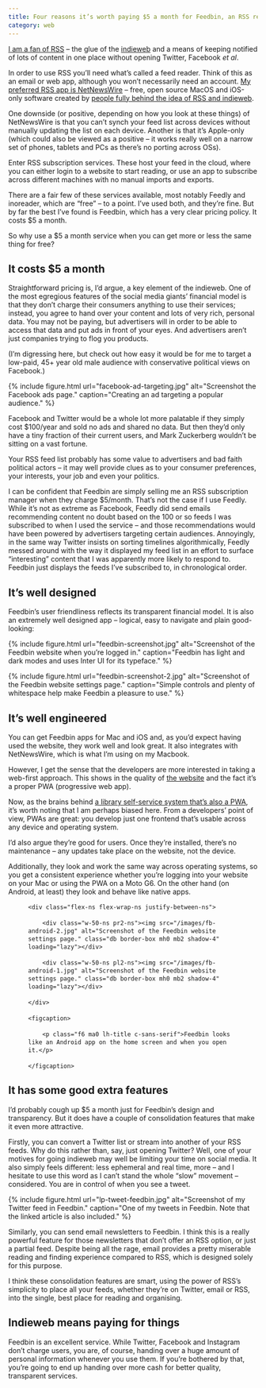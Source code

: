 ```yaml
---
title: Four reasons it’s worth paying $5 a month for Feedbin, an RSS reader
category: web
---
```


[I am a fan of RSS](/about/what-is-rss/) – the glue of the [indieweb](https://indieweb.org/) and a means of keeping notified of lots of content in one place without opening Twitter, Facebook <i>et al</i>.

In order to use RSS you’ll need what’s called a feed reader. Think of this as an email or web app, although you won’t necessarily need an account. [My preferred RSS app is NetNewsWire](/posts/netnewswire/) – free, open source MacOS and iOS-only software created by [people fully behind the idea of RSS and indieweb](https://inessential.com/).

One downside (or positive, depending on how you look at these things) of NetNewsWire is that you can’t synch your feed list across devices without manually updating the list on each device. Another is that it’s Apple-only (which could also be viewed as a positive – it works really well on a narrow set of phones, tablets and PCs as there’s no porting across OSs).

Enter RSS subscription services. These host your feed in the cloud, where you can either login to a website to start reading, or use an app to subscribe across different machines with no manual imports and exports.

There are a fair few of these services available, most notably Feedly and inoreader, which are “free” – to a point. I’ve used both, and they’re fine. But by far the best I’ve found is Feedbin, which has a very clear pricing policy. It costs $5 a month. 

So why use a $5 a month service when you can get more or less the same thing for free?

## It costs $5 a month

Straightforward pricing is, I’d argue, a key element of the indieweb. One of the most egregious features of the social media giants’ financial model is that they don’t charge their consumers anything to use their services; instead, you agree to hand over your content and lots of very rich, personal data. You may not be paying, but advertisers will in order to be able to access that data and put ads in front of your eyes. And advertisers aren’t just companies trying to flog you products.

(I’m digressing here, but check out how easy it would be for me to target a low-paid, 45+ year old male audience with conservative political views on Facebook.)

{% include figure.html url="facebook-ad-targeting.jpg" alt="Screenshot the Facebook ads page." caption="Creating an ad targeting a popular audience." %}

Facebook and Twitter would be a whole lot more palatable if they simply cost $100/year and sold no ads and shared no data. But then they’d only have a tiny fraction of their current users, and Mark Zuckerberg wouldn’t be sitting on a vast fortune.

Your RSS feed list probably has some value to advertisers and bad faith political actors – it may well provide clues as to your consumer preferences, your interests, your job and even your politics.

I can be confident that Feedbin are simply selling me an RSS subscription manager when they charge $5/month. That’s not the case if I use Feedly. While it’s not as extreme as Facebook, Feedly did send emails recommending content no doubt based on the 100 or so feeds I was subscribed to when I used the service – and those recommendations would have been powered by advertisers targeting certain audiences. Annoyingly, in the same way Twitter insists on sorting timelines algorithmically, Feedly messed around with the way it displayed my feed list in an effort to surface “interesting” content that I was apparently more likely to respond to. Feedbin just displays the feeds I’ve subscribed to, in chronological order.

## It’s well designed

Feedbin’s user friendliness reflects its transparent financial model. It is also an extremely well designed app – logical, easy to navigate and plain good-looking:

{% include figure.html url="feedbin-screenshot.jpg" alt="Screenshot of the Feedbin website when you’re logged in." caption="Feedbin has light and dark modes and uses Inter UI for its typeface." %}

{% include figure.html url="feedbin-screenshot-2.jpg" alt="Screenshot of the Feedbin website settings page." caption="Simple controls and plenty of whitespace help make Feedbin a pleasure to use." %}

## It’s well engineered

You can get Feedbin apps for Mac and iOS and, as you’d expect having used the website, they work well and look great. It also integrates with NetNewsWire, which is what I’m using on my Macbook.

However, I get the sense that the developers are more interested in taking a web-first approach. This shows in the quality of [the website](https://feedbin.com) and the fact it’s a proper PWA (progressive web app).

Now, as the brains behind [a library self-service system that’s also a PWA](https://www.leonpaternoster.com/work/verso-self-service), it’s worth noting that I am perhaps biased here. From a developers’ point of view, PWAs are great: you develop just one frontend that’s usable across any device and operating system.

I’d also argue they’re good for users. Once they’re installed, there’s no maintenance – any updates take place on the website, not the device.

Additionally, they look and work the same way across operating systems, so you get a consistent experience whether you’re logging into your website on your Mac or using the PWA on a Moto G6. On the other hand (on Android, at least) they look and behave like native apps.

<figure class="pa0 mh0 mv3">

	<div class="flex-ns flex-wrap-ns justify-between-ns">

		<div class="w-50-ns pr2-ns"><img src="/images/fb-android-2.jpg" alt="Screenshot of the Feedbin website settings page." class="db border-box mh0 mb2 shadow-4" loading="lazy"></div>

		<div class="w-50-ns pl2-ns"><img src="/images/fb-android-1.jpg" alt="Screenshot of the Feedbin website settings page." class="db border-box mh0 mb2 shadow-4" loading="lazy"></div>

	</div>

	<figcaption>

		<p class="f6 ma0 lh-title c-sans-serif">Feedbin looks like an Android app on the home screen and when you open it.</p>

	</figcaption>

</figure>

## It has some good extra features

I’d probably cough up $5 a month just for Feedbin’s design and transparency. But it does have a couple of consolidation features that make it even more attractive.

Firstly, you can convert a Twitter list or stream into another of your RSS feeds. Why do this rather than, say, just opening Twitter? Well, one of your motives for going indieweb may well be limiting your time on social media. It also simply feels different: less ephemeral and real time, more – and I hesitate to use this word as I can’t stand the whole “slow” movement – considered. You are in control of when you see a tweet.

{% include figure.html url="lp-tweet-feedbin.jpg" alt="Screenshot of my Twitter feed in Feedbin." caption="One of my tweets in Feedbin. Note that the linked article is also included." %}

Similarly, you can send email newsletters to Feedbin. I think this is a really powerful feature for those newsletters that don’t offer an RSS option, or just a partial feed. Despite being all the rage, email provides a pretty miserable reading and finding experience compared to RSS, which is designed solely for this purpose.

I think these consolidation features are smart, using the power of RSS’s simplicity to place all your feeds, whether they’re on Twitter, email or RSS, into the single, best place for reading and organising.

## Indieweb means paying for things

Feedbin is an excellent service. While Twitter, Facebook and Instagram don’t charge users, you are, of course, handing over a huge amount of personal information whenever you use them. If you’re bothered by that, you’re going to end up handing over more cash for better quality, transparent services.











